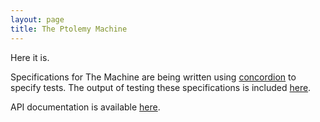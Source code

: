 ```yaml
---
layout: page
title: The Ptolemy Machine
---
```

Here it is.

Specifications for The Machine are being written using [concordion](http://concordion.org) to specify tests.  The output of testing these specifications is included [here](specs/ptolemy/Ptolemy.html).

API documentation is available [here](api).
